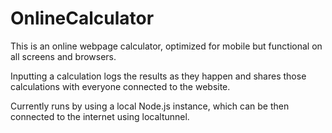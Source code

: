 # OnlineCalculator

This is an online webpage calculator, optimized for mobile but functional on all screens and browsers.

Inputting a calculation logs the results as they happen and shares those calculations with everyone connected to the website.

Currently runs by using a local Node.js instance, which can be then connected to the internet using localtunnel.

